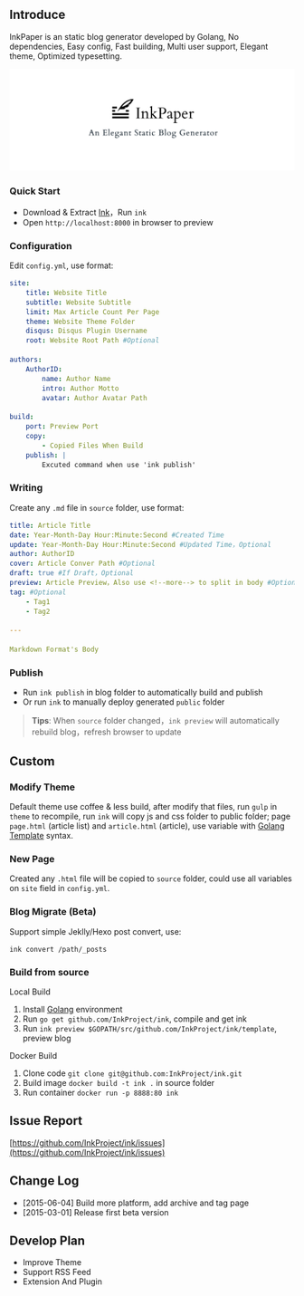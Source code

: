 ## Introduce

InkPaper is an static blog generator developed by Golang, No dependencies, Easy config, Fast building, Multi user support, Elegant theme, Optimized typesetting.

![InkPaper - An Elegant Static Blog Generator](template/source/images/example-en.png)

### Quick Start
- Download & Extract [Ink](http://www.inkpaper.io/)，Run `ink`
- Open `http://localhost:8000` in browser to preview

### Configuration
Edit `config.yml`, use format:

``` yaml
site:
    title: Website Title
    subtitle: Website Subtitle
    limit: Max Article Count Per Page
    theme: Website Theme Folder
    disqus: Disqus Plugin Username
    root: Website Root Path #Optional

authors:
    AuthorID:
        name: Author Name
        intro: Author Motto
        avatar: Author Avatar Path

build:
    port: Preview Port
    copy:
        - Copied Files When Build
    publish: |
        Excuted command when use 'ink publish'
```

### Writing
Create any `.md` file in `source` folder, use format:

``` yaml
title: Article Title
date: Year-Month-Day Hour:Minute:Second #Created Time
update: Year-Month-Day Hour:Minute:Second #Updated Time，Optional
author: AuthorID
cover: Article Conver Path #Optional
draft: true #If Draft，Optional
preview: Article Preview，Also use <!--more--> to split in body #Optional
tag: #Optional
    - Tag1
    - Tag2

---

Markdown Format's Body
```

### Publish
- Run `ink publish` in blog folder to automatically build and publish
- Or run `ink` to manually deploy generated `public` folder

> **Tips**: When `source` folder changed，`ink preview` will automatically rebuild blog，refresh browser to update

## Custom

### Modify Theme

Default theme use coffee & less build, after modify that files, run `gulp` in `theme` to recompile, run `ink` will copy js and css folder to public folder; page `page.html` (article list) and `article.html` (article), use variable with [Golang Template](http://golang.org/pkg/html/template/) syntax.

### New Page

Created any `.html` file will be copied to `source` folder, could use all variables on `site` field in `config.yml`.

### Blog Migrate (Beta)

Support simple Jeklly/Hexo post convert, use:

``` shell
ink convert /path/_posts
```

### Build from source

Local Build

1. Install [Golang](http://golang.org/doc/install) environment
2. Run `go get github.com/InkProject/ink`, compile and get ink
3. Run `ink preview $GOPATH/src/github.com/InkProject/ink/template`, preview blog

Docker Build

1. Clone code `git clone git@github.com:InkProject/ink.git`
2. Build image `docker build -t ink .` in source folder
3. Run container `docker run -p 8888:80 ink`

## Issue Report

[https://github.com/InkProject/ink/issues](https://github.com/InkProject/ink/issues)

## Change Log

- [2015-06-04] Build more platform, add archive and tag page
- [2015-03-01] Release first beta version

## Develop Plan

- Improve Theme
- Support RSS Feed
- Extension And Plugin
